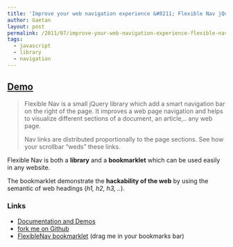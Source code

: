 ```yaml
---
title: 'Improve your web navigation experience &#8211; Flexible Nav jQuery library'
author: Gaetan
layout: post
permalink: /2011/07/improve-your-web-navigation-experience-flexible-nav-jquery-library/
tags:
  - javascript
  - library
  - navigation
---
```


 [1]: http://gre.github.io/flexible-nav/demo
 [3]: https://github.com/gre/flexible-nav
 [4]: javascript:(function(){window.flexibleNavBase='http://lib.greweb.fr/flexible-nav/';var%20a=document.getElementsByTagName('head')[0],b=document.createElement('script');b.type='text/javascript';b.src=flexibleNavBase+'bookmarklet.min.js';a.appendChild(b);})();%20void%200

## [Demo][1]

> Flexible Nav is a small jQuery library which add a smart navigation bar on the right of the page. It improves a web page navigation and helps to visualize different sections of a document, an article,.. any web page.
> 
> Nav links are distributed proportionally to the page sections. See how your scrollbar “weds” these links.

Flexible Nav is both a **library** and a **bookmarklet** which can be used easily in any website.

The bookmarklet demonstrate the **hackability of the web** by using the semantic of web headings (*h1, h2, h3, ..*).

### Links

* [Documentation and Demos][1]
* [fork me on Github][3]
* [FlexibleNav bookmarklet][4] (drag me in your bookmarks bar)

